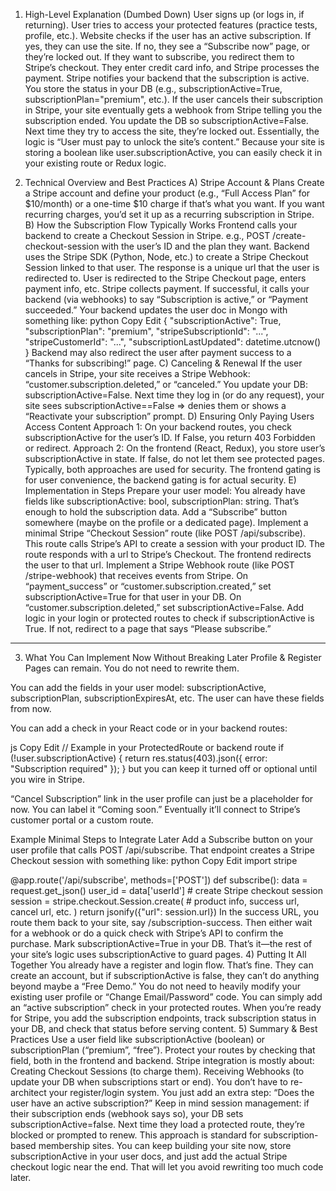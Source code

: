 
1) High-Level Explanation (Dumbed Down)
User signs up (or logs in, if returning).
User tries to access your protected features (practice tests, profile, etc.).
Website checks if the user has an active subscription.
If yes, they can use the site.
If no, they see a “Subscribe now” page, or they’re locked out.
If they want to subscribe, you redirect them to Stripe’s checkout. They enter credit card info, and Stripe processes the payment.
Stripe notifies your backend that the subscription is active. You store the status in your DB (e.g., subscriptionActive=True, subscriptionPlan="premium", etc.).
If the user cancels their subscription in Stripe, your site eventually gets a webhook from Stripe telling you the subscription ended. You update the DB so subscriptionActive=False. Next time they try to access the site, they’re locked out.
Essentially, the logic is “User must pay to unlock the site’s content.” Because your site is storing a boolean like user.subscriptionActive, you can easily check it in your existing route or Redux logic.

2) Technical Overview and Best Practices
A) Stripe Account & Plans
Create a Stripe account and define your product (e.g., “Full Access Plan” for $10/month) or a one-time $10 charge if that’s what you want.
If you want recurring charges, you’d set it up as a recurring subscription in Stripe.
B) How the Subscription Flow Typically Works
Frontend calls your backend to create a Checkout Session in Stripe.
e.g., POST /create-checkout-session with the user’s ID and the plan they want.
Backend uses the Stripe SDK (Python, Node, etc.) to create a Stripe Checkout Session linked to that user. The response is a unique url that the user is redirected to.
User is redirected to the Stripe Checkout page, enters payment info, etc.
Stripe collects payment. If successful, it calls your backend (via webhooks) to say “Subscription is active,” or “Payment succeeded.”
Your backend updates the user doc in Mongo with something like:
python
Copy
Edit
{
  "subscriptionActive": True,
  "subscriptionPlan": "premium",
  "stripeSubscriptionId": "...",
  "stripeCustomerId": "...",
  "subscriptionLastUpdated": datetime.utcnow()
}
Backend may also redirect the user after payment success to a “Thanks for subscribing!” page.
C) Canceling & Renewal
If the user cancels in Stripe, your site receives a Stripe Webhook: “customer.subscription.deleted,” or “canceled.”
You update your DB: subscriptionActive=False.
Next time they log in (or do any request), your site sees subscriptionActive==False => denies them or shows a “Reactivate your subscription” prompt.
D) Ensuring Only Paying Users Access Content
Approach 1: On your backend routes, you check subscriptionActive for the user’s ID. If False, you return 403 Forbidden or redirect.
Approach 2: On the frontend (React, Redux), you store user’s subscriptionActive in state. If false, do not let them see protected pages.
Typically, both approaches are used for security. The frontend gating is for user convenience, the backend gating is for actual security.
E) Implementation in Steps
Prepare your user model: You already have fields like subscriptionActive: bool, subscriptionPlan: string. That’s enough to hold the subscription data.
Add a “Subscribe” button somewhere (maybe on the profile or a dedicated page).
Implement a minimal Stripe “Checkout Session” route (like POST /api/subscribe).
This route calls Stripe’s API to create a session with your product ID.
The route responds with a url to Stripe’s Checkout.
The frontend redirects the user to that url.
Implement a Stripe Webhook route (like POST /stripe-webhook) that receives events from Stripe.
On “payment_success” or “customer.subscription.created,” set subscriptionActive=True for that user in your DB.
On “customer.subscription.deleted,” set subscriptionActive=False.
Add logic in your login or protected routes to check if subscriptionActive is True. If not, redirect to a page that says “Please subscribe.”
-----------------------------------------------------------------------------------------
3) What You Can Implement Now Without Breaking Later
Profile & Register Pages can remain. You do not need to rewrite them.

You can add the fields in your user model: subscriptionActive, subscriptionPlan, subscriptionExpiresAt, etc. The user can have these fields from now.

You can add a check in your React code or in your backend routes:

js
Copy
Edit
// Example in your ProtectedRoute or backend route
if (!user.subscriptionActive) {
  return res.status(403).json({ error: "Subscription required" });
}
but you can keep it turned off or optional until you wire in Stripe.

“Cancel Subscription” link in the user profile can just be a placeholder for now. You can label it “Coming soon.” Eventually it’ll connect to Stripe’s customer portal or a custom route.

Example Minimal Steps to Integrate Later
Add a Subscribe button on your user profile that calls POST /api/subscribe.
That endpoint creates a Stripe Checkout session with something like:
python
Copy
Edit
import stripe

@app.route('/api/subscribe', methods=['POST'])
def subscribe():
    data = request.get_json()
    user_id = data['userId']
    # create Stripe checkout session
    session = stripe.checkout.Session.create(
        # product info, success url, cancel url, etc.
    )
    return jsonify({"url": session.url})
In the success URL, you route them back to your site, say /subscription-success. Then either wait for a webhook or do a quick check with Stripe’s API to confirm the purchase.
Mark subscriptionActive=True in your DB.
That’s it—the rest of your site’s logic uses subscriptionActive to guard pages.
4) Putting It All Together
You already have a register and login flow. That’s fine. They can create an account, but if subscriptionActive is false, they can’t do anything beyond maybe a “Free Demo.”
You do not need to heavily modify your existing user profile or “Change Email/Password” code. You can simply add an “active subscription” check in your protected routes.
When you’re ready for Stripe, you add the subscription endpoints, track subscription status in your DB, and check that status before serving content.
5) Summary & Best Practices
Use a user field like subscriptionActive (boolean) or subscriptionPlan (“premium”, “free”).
Protect your routes by checking that field, both in the frontend and backend.
Stripe integration is mostly about:
Creating Checkout Sessions (to charge them).
Receiving Webhooks (to update your DB when subscriptions start or end).
You don’t have to re-architect your register/login system. You just add an extra step: “Does the user have an active subscription?”
Keep in mind session management: if their subscription ends (webhook says so), your DB sets subscriptionActive=false. Next time they load a protected route, they’re blocked or prompted to renew.
This approach is standard for subscription-based membership sites. You can keep building your site now, store subscriptionActive in your user docs, and just add the actual Stripe checkout logic near the end. That will let you avoid rewriting too much code later.


